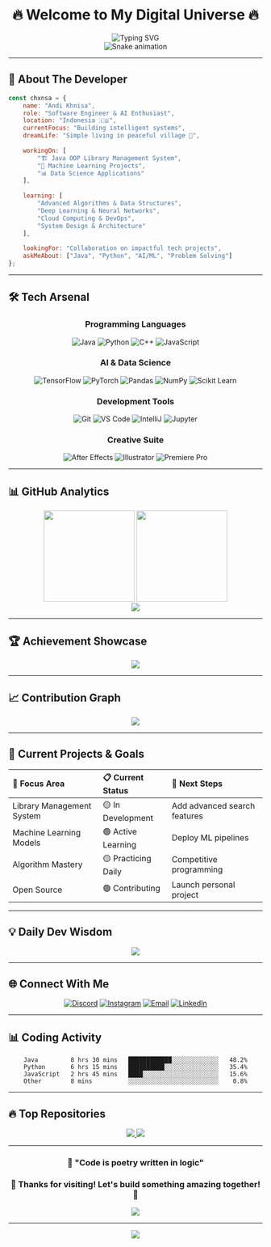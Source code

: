 # <div align="center">🔥 **Welcome to My Digital Universe** 🔥</div>

<div align="center">
  <img src="https://readme-typing-svg.herokuapp.com?font=Fira+Code&size=30&duration=3000&pause=1000&color=FF0000&background=000000&center=true&vCenter=true&width=600&lines=Full+Stack+Developer;AI+%26+ML+Enthusiast;Open+Source+Contributor;Problem+Solver;Code+Architect" alt="Typing SVG" />
</div>

<div align="center">
  <img src="https://github.com/chxnsa/chxnsa/blob/output/github-contribution-grid-snake-dark.svg" alt="Snake animation" />
</div>

---

## 🚀 **About The Developer**

```javascript
const chxnsa = {
    name: "Andi Khnisa",
    role: "Software Engineer & AI Enthusiast",
    location: "Indonesia 🇮🇩",
    currentFocus: "Building intelligent systems",
    dreamLife: "Simple living in peaceful village 🌾",
    
    workingOn: [
        "🏗️ Java OOP Library Management System",
        "🤖 Machine Learning Projects",
        "📊 Data Science Applications"
    ],
    
    learning: [
        "Advanced Algorithms & Data Structures",
        "Deep Learning & Neural Networks",
        "Cloud Computing & DevOps",
        "System Design & Architecture"
    ],
    
    lookingFor: "Collaboration on impactful tech projects",
    askMeAbout: ["Java", "Python", "AI/ML", "Problem Solving"]
};
```

---

## 🛠️ **Tech Arsenal**

<div align="center">

### **Programming Languages**
![Java](https://img.shields.io/badge/Java-ED8B00?style=for-the-badge&logo=openjdk&logoColor=white&labelColor=000000)
![Python](https://img.shields.io/badge/Python-3776AB?style=for-the-badge&logo=python&logoColor=white&labelColor=000000)
![C++](https://img.shields.io/badge/C++-00599C?style=for-the-badge&logo=c%2B%2B&logoColor=white&labelColor=000000)
![JavaScript](https://img.shields.io/badge/JavaScript-F7DF1E?style=for-the-badge&logo=javascript&logoColor=black&labelColor=000000)

### **AI & Data Science**
![TensorFlow](https://img.shields.io/badge/TensorFlow-FF6F00?style=for-the-badge&logo=tensorflow&logoColor=white&labelColor=000000)
![PyTorch](https://img.shields.io/badge/PyTorch-EE4C2C?style=for-the-badge&logo=pytorch&logoColor=white&labelColor=000000)
![Pandas](https://img.shields.io/badge/Pandas-150458?style=for-the-badge&logo=pandas&logoColor=white&labelColor=000000)
![NumPy](https://img.shields.io/badge/NumPy-013243?style=for-the-badge&logo=numpy&logoColor=white&labelColor=000000)
![Scikit Learn](https://img.shields.io/badge/Scikit_Learn-F7931E?style=for-the-badge&logo=scikit-learn&logoColor=white&labelColor=000000)

### **Development Tools**
![Git](https://img.shields.io/badge/Git-F05032?style=for-the-badge&logo=git&logoColor=white&labelColor=000000)
![VS Code](https://img.shields.io/badge/VS_Code-007ACC?style=for-the-badge&logo=visual-studio-code&logoColor=white&labelColor=000000)
![IntelliJ](https://img.shields.io/badge/IntelliJ_IDEA-000000?style=for-the-badge&logo=intellij-idea&logoColor=white&labelColor=FF0000)
![Jupyter](https://img.shields.io/badge/Jupyter-F37626?style=for-the-badge&logo=jupyter&logoColor=white&labelColor=000000)

### **Creative Suite**
![After Effects](https://img.shields.io/badge/After_Effects-9999FF?style=for-the-badge&logo=Adobe-After-Effects&logoColor=white&labelColor=000000)
![Illustrator](https://img.shields.io/badge/Illustrator-FF9A00?style=for-the-badge&logo=adobe-illustrator&logoColor=white&labelColor=000000)
![Premiere Pro](https://img.shields.io/badge/Premiere_Pro-9999FF?style=for-the-badge&logo=Adobe-Premiere-Pro&logoColor=white&labelColor=000000)

</div>

---

## 📊 **GitHub Analytics**

<div align="center">
  <img height="180em" src="https://github-readme-stats.vercel.app/api?username=chxnsa&show_icons=true&theme=radical&hide_border=true&bg_color=0d1117&title_color=ff0000&icon_color=ff0000&text_color=ffffff"/>
  <img height="180em" src="https://github-readme-stats.vercel.app/api/top-langs/?username=chxnsa&layout=compact&theme=radical&hide_border=true&bg_color=0d1117&title_color=ff0000&text_color=ffffff"/>
</div>

<div align="center">
  <img src="https://github-readme-streak-stats.herokuapp.com/?user=chxnsa&theme=radical&hide_border=true&background=0d1117&stroke=ff0000&ring=ff0000&fire=ff0000&currStreakLabel=ffffff"/>
</div>

---

## 🏆 **Achievement Showcase**

<div align="center">
  <img src="https://github-profile-trophy.vercel.app/?username=chxnsa&theme=radical&no-frame=true&no-bg=true&margin-w=4&row=2&column=3"/>
</div>

---

## 📈 **Contribution Graph**

<div align="center">
  <img src="https://github-readme-activity-graph.vercel.app/graph?username=chxnsa&theme=redical&bg_color=0d1117&color=ffffff&line=ff0000&point=ff0000&area=true&hide_border=true"/>
</div>

---

## 🎯 **Current Projects & Goals**

<div align="center">

| 🎯 **Focus Area** | 📋 **Current Status** | 🚀 **Next Steps** |
|:------------------|:----------------------|:-------------------|
| Library Management System | 🟡 In Development | Add advanced search features |
| Machine Learning Models | 🟢 Active Learning | Deploy ML pipelines |
| Algorithm Mastery | 🟡 Practicing Daily | Competitive programming |
| Open Source | 🟢 Contributing | Launch personal project |

</div>

---

## 💡 **Daily Dev Wisdom**

<div align="center">
  <img src="https://quotes-github-readme.vercel.app/api?type=horizontal&theme=radical&border_color=ff0000&bg_color=0d1117"/>
</div>

---

## 🌐 **Connect With Me**

<div align="center">

[![Discord](https://img.shields.io/badge/Discord-7289DA?style=for-the-badge&logo=discord&logoColor=white&labelColor=000000)](https://discord.gg/chxnsa)
[![Instagram](https://img.shields.io/badge/Instagram-E4405F?style=for-the-badge&logo=Instagram&logoColor=white&labelColor=000000)](https://instagram.com/chnxaa)
[![Email](https://img.shields.io/badge/Email-D14836?style=for-the-badge&logo=gmail&logoColor=white&labelColor=000000)](mailto:andi.khnisa@gmail.com)
[![LinkedIn](https://img.shields.io/badge/LinkedIn-0077B5?style=for-the-badge&logo=linkedin&logoColor=white&labelColor=000000)](https://linkedin.com/in/chxnsa)

</div>

---

## 📊 **Coding Activity**

<div align="center">
  
<!--START_SECTION:waka-->
```text
Java         8 hrs 30 mins   ████████████░░░░░░░░░░░░░   48.2%
Python       6 hrs 15 mins   ██████████░░░░░░░░░░░░░░░   35.4%
JavaScript   2 hrs 45 mins   ████░░░░░░░░░░░░░░░░░░░░░   15.6%
Other        8 mins          ░░░░░░░░░░░░░░░░░░░░░░░░░    0.8%
```
<!--END_SECTION:waka-->

</div>

---

## 🔥 **Top Repositories**

<div align="center">
  <a href="https://github.com/chxnsa/library-management-system">
    <img src="https://github-readme-stats.vercel.app/api/pin/?username=chxnsa&repo=library-management-system&theme=radical&hide_border=true&bg_color=0d1117&title_color=ff0000&icon_color=ff0000&text_color=ffffff"/>
  </a>
  <a href="https://github.com/chxnsa/ml-projects">
    <img src="https://github-readme-stats.vercel.app/api/pin/?username=chxnsa&repo=ml-projects&theme=radical&hide_border=true&bg_color=0d1117&title_color=ff0000&icon_color=ff0000&text_color=ffffff"/>
  </a>
</div>

---

<div align="center">
  
### 💭 **"Code is poetry written in logic"**
### 🌟 **Thanks for visiting! Let's build something amazing together!** 🌟

<img src="https://visitcount.itsvg.in/api?id=chxnsa&label=Profile%20Views&color=12&icon=5&pretty=true" />

</div>

---

<div align="center">
  <img src="https://capsule-render.vercel.app/api?type=waving&color=gradient&customColorList=0,2,2,5,30&height=100&section=footer&text=&fontSize=16&desc=Happy%20Coding!&descAlignY=70&descAlign=50"/>
</div>
